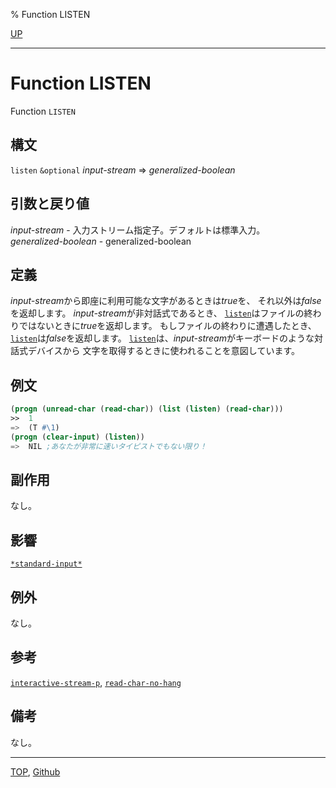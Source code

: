 % Function LISTEN

[UP](21.2.html)  

---

# Function **LISTEN**


Function `LISTEN`


## 構文

`listen` `&optional` *input-stream* => *generalized-boolean*


## 引数と戻り値

*input-stream* - 入力ストリーム指定子。デフォルトは標準入力。  
*generalized-boolean* - generalized-boolean


## 定義

*input-stream*から即座に利用可能な文字があるときは*true*を、
それ以外は*false*を返却します。
*input-stream*が非対話式であるとき、
[`listen`](21.2.listen.html)はファイルの終わりではないときに*true*を返却します。
もしファイルの終わりに遭遇したとき、
[`listen`](21.2.listen.html)は*false*を返却します。
[`listen`](21.2.listen.html)は、*input-stream*がキーボードのような対話式デバイスから
文字を取得するときに使われることを意図しています。


## 例文

```lisp
(progn (unread-char (read-char)) (list (listen) (read-char)))
>>  1
=>  (T #\1)
(progn (clear-input) (listen))
=>  NIL ;あなたが非常に速いタイピストでもない限り！
```


## 副作用

なし。


## 影響

[`*standard-input*`](21.2.debug-io.html)


## 例外

なし。


## 参考

[`interactive-stream-p`](21.2.interactive-stream-p.html),
[`read-char-no-hang`](21.2.read-char-no-hang.html)


## 備考

なし。


---
[TOP](index.html),  [Github](https://github.com/nptcl/npt-japanese)

